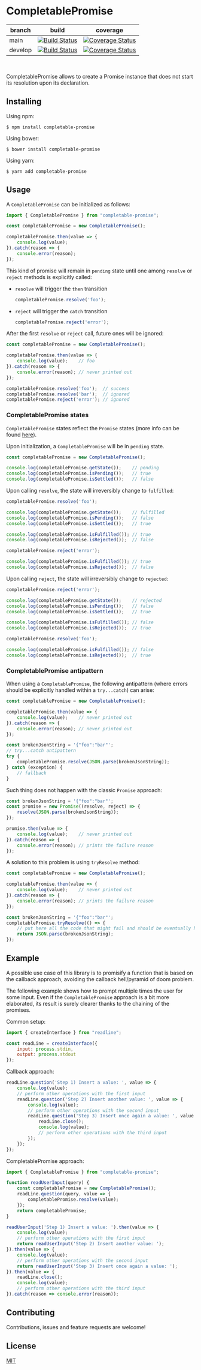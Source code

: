 # CompletablePromise

| branch | build | coverage |
| --- | --- | --- |
| main | [![Build Status](https://travis-ci.com/FlamingTuri/completable-promise.svg?branch=main)](https://travis-ci.com/FlamingTuri/completable-promise) | [![Coverage Status](https://coveralls.io/repos/github/FlamingTuri/completable-promise/badge.svg?branch=main)](https://coveralls.io/github/FlamingTuri/completable-promise?branch=main) |
| develop | [![Build Status](https://travis-ci.com/FlamingTuri/completable-promise.svg?branch=develop)](https://travis-ci.com/FlamingTuri/completable-promise) | [![Coverage Status](https://coveralls.io/repos/github/FlamingTuri/completable-promise/badge.svg?branch=develop)](https://coveralls.io/github/FlamingTuri/completable-promise?branch=develop) |

<br/>

CompletablePromise allows to create a Promise instance that does not start its resolution upon its declaration.

## Installing

Using npm:
```
$ npm install completable-promise
```

Using bower:
```
$ bower install completable-promise
```

Using yarn:
```
$ yarn add completable-promise
```

## Usage

A `CompletablePromise` can be initialized as follows:

```js
import { CompletablePromise } from "completable-promise";

const completablePromise = new CompletablePromise();

completablePromise.then(value => {
    console.log(value);
}).catch(reason => { 
    console.error(reason);
});
```

This kind of promise will remain in `pending` state until one among `resolve` or `reject` methods is explicitly called:

- `resolve` will trigger the `then` transition
    ```js
    completablePromise.resolve('foo');
    ```

- `reject` will trigger the `catch` transition
    ```js
    completablePromise.reject('error');
    ```

After the first `resolve` or `reject` call, future ones will be ignored:

```js
const completablePromise = new CompletablePromise();

completablePromise.then(value => {
    console.log(value);    // foo
}).catch(reason => { 
    console.error(reason); // never printed out
});

completablePromise.resolve('foo');  // success
completablePromise.resolve('bar');  // ignored
completablePromise.reject('error'); // ignored
```

### CompletablePromise states

`CompletablePromise` states reflect the `Promise` states (more info can be found [here](https://developer.mozilla.org/en-US/docs/Web/JavaScript/Reference/Global_Objects/Promise#description)).

Upon initialization, a `CompletablePromise` will be in `pending` state. 

```js
const completablePromise = new CompletablePromise();

console.log(completablePromise.getState());    // pending
console.log(completablePromise.isPending());   // true
console.log(completablePromise.isSettled());   // false
```

Upon calling `resolve`, the state will irreversibly change to `fulfilled`:

```js
completablePromise.resolve('foo');

console.log(completablePromise.getState());    // fulfilled
console.log(completablePromise.isPending());   // false
console.log(completablePromise.isSettled());   // true

console.log(completablePromise.isFulfilled()); // true
console.log(completablePromise.isRejected());  // false

completablePromise.reject('error');

console.log(completablePromise.isFulfilled()); // true
console.log(completablePromise.isRejected());  // false
```

Upon calling `reject`, the state will irreversibly change to `rejected`:

```js
completablePromise.reject('error');

console.log(completablePromise.getState());    // rejected
console.log(completablePromise.isPending());   // false
console.log(completablePromise.isSettled());   // true

console.log(completablePromise.isFulfilled()); // false
console.log(completablePromise.isRejected());  // true

completablePromise.resolve('foo');

console.log(completablePromise.isFulfilled()); // false
console.log(completablePromise.isRejected());  // true
```

### CompletablePromise antipattern

When using a `CompletablePromise`, the following antipattern (where errors should be explicitly handled within a `try...catch`) can arise:

```js
const completablePromise = new CompletablePromise();

completablePromise.then(value => {
    console.log(value);    // never printed out
}).catch(reason => { 
    console.error(reason); // never printed out
});

const brokenJsonString = '{"foo":"bar"';
// try...catch antipattern
try {
    completablePromise.resolve(JSON.parse(brokenJsonString));
} catch (exception) {
    // fallback
}
```

Such thing does not happen with the classic `Promise` approach:

```js
const brokenJsonString = '{"foo":"bar"';
const promise = new Promise((resolve, reject) => {
    resolve(JSON.parse(brokenJsonString));
});

promise.then(value => {
    console.log(value);    // never printed out
}).catch(reason => { 
    console.error(reason); // prints the failure reason
});
```

A solution to this problem is using `tryResolve` method:

```js
const completablePromise = new CompletablePromise();

completablePromise.then(value => {
    console.log(value);    // never printed out
}).catch(reason => { 
    console.error(reason); // prints the failure reason
});

const brokenJsonString = '{"foo":"bar"';
completablePromise.tryResolve(() => {
    // put here all the code that might fail and should be eventually handled in the catch handler
    return JSON.parse(brokenJsonString);
});
```

## Example

A possible use case of this library is to promisify a function that is based on the callback approach, avoiding the callback hell/pyramid of doom problem.

The following example shows how to prompt multiple times the user for some input. Even if the `CompletablePromise` approach is a bit more elaborated, its result is surely clearer thanks to the chaining of the promises.

Common setup:
```js
import { createInterface } from "readline";

const readLine = createInterface({
    input: process.stdin,
    output: process.stdout
});
```

Callback approach:
```js
readLine.question('Step 1) Insert a value: ', value => {
    console.log(value);
    // perform other operations with the first input 
    readLine.question('Step 2) Insert another value: ', value => {
        console.log(value);
        // perform other operations with the second input
        readLine.question('Step 3) Insert once again a value: ', value => {
            readLine.close();
            console.log(value);
            // perform other operations with the third input
        });
    });
});
```

CompletablePromise approach:
```js
import { CompletablePromise } from "completable-promise";

function readUserInput(query) {
    const completablePromise = new CompletablePromise();
    readLine.question(query, value => {
        completablePromise.resolve(value);
    });
    return completablePromise;
}

readUserInput('Step 1) Insert a value: ').then(value => {
    console.log(value);
    // perform other operations with the first input 
    return readUserInput('Step 2) Insert another value: ');
}).then(value => {
    console.log(value);
    // perform other operations with the second input
    return readUserInput('Step 3) Insert once again a value: ');
}).then(value => {
    readLine.close();
    console.log(value);
    // perform other operations with the third input
}).catch(reason => console.error(reason));
```

## Contributing

Contributions, issues and feature requests are welcome!

## License

[MIT](LICENSE)
